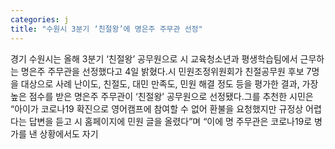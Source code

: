 ```yaml
---
categories: j
title: "수원시 3분기 ‘친절왕’에 명은주 주무관 선정"
---
```

경기 수원시는 올해 3분기 ‘친절왕’ 공무원으로 시 교육청소년과 평생학습팀에서 근무하는 명은주 주무관을 선정했다고 4일 밝혔다.시 민원조정위원회가 친절공무원 후보 7명을 대상으로 사례 난이도, 친절도, 대민 만족도, 민원 해결 정도 등을 평가한 결과, 가장 높은 점수를 받은 명은주 주무관이 ‘친절왕’ 공무원으로 선정됐다.그를 추천한 시민은 “아이가 코로나19 확진으로 영어캠프에 참여할 수 없어 환불을 요청했지만 규정상 어렵다는 답변을 듣고 시 홈페이지에 민원 글을 올렸다”며 “이에 명 주무관은 코로나19로 병가를 낸 상황에서도 자기